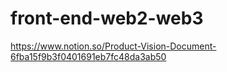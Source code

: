 # front-end-web2-web3

https://www.notion.so/Product-Vision-Document-6fba15f9b3f0401691eb7fc48da3ab50
